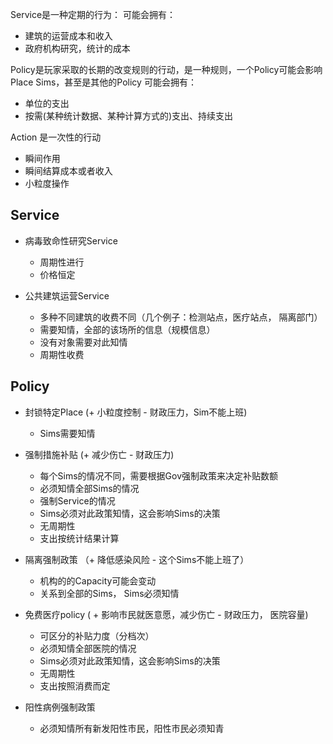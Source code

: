 

Service是一种定期的行为：
可能会拥有：
* 建筑的运营成本和收入
* 政府机构研究，统计的成本

Policy是玩家采取的长期的改变规则的行动，是一种规则，一个Policy可能会影响Place Sims，甚至是其他的Policy
可能会拥有：
* 单位的支出
* 按需(某种统计数据、某种计算方式的)支出、持续支出

Action 是一次性的行动
* 瞬间作用
* 瞬间结算成本或者收入
* 小粒度操作

## Service

* 病毒致命性研究Service
    * 周期性进行
    * 价格恒定

* 公共建筑运营Service
    * 多种不同建筑的收费不同（几个例子：检测站点，医疗站点， 隔离部门）
    * 需要知情，全部的该场所的信息（规模信息）
    * 没有对象需要对此知情
    * 周期性收费
    
## Policy 

* 封锁特定Place (+ 小粒度控制 - 财政压力，Sim不能上班)
    * Sims需要知情

* 强制措施补贴  (+ 减少伤亡 - 财政压力)
    * 每个Sims的情况不同，需要根据Gov强制政策来决定补贴数额
    * 必须知情全部Sims的情况
    * 强制Service的情况
    * Sims必须对此政策知情，这会影响Sims的决策
    * 无周期性
    * 支出按统计结果计算

* 隔离强制政策 （+ 降低感染风险 - 这个Sims不能上班了）
    * 机构的的Capacity可能会变动
    * 关系到全部的Sims， Sims必须知情

* 免费医疗policy ( + 影响市民就医意愿，减少伤亡 - 财政压力， 医院容量)
    * 可区分的补贴力度（分档次）
    * 必须知情全部医院的情况
    * Sims必须对此政策知情，这会影响Sims的决策
    * 无周期性
    * 支出按照消费而定

* 阳性病例强制政策
    * 必须知情所有新发阳性市民，阳性市民必须知青



